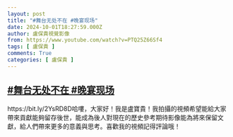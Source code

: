 ```yaml
---
layout: post
title: "#舞台无处不在 #晚宴现场"
date: 2024-10-01T18:27:59.000Z
author: 盧保貴視覺影像
from: https://www.youtube.com/watch?v=PTQ25Z66Sf4
tags: [ 盧保貴 ]
comments: True
categories: [ 盧保貴 ]
---
```

<!--1727807279000-->
[#舞台无处不在 #晚宴现场](https://www.youtube.com/watch?v=PTQ25Z66Sf4)
------

<div>
https://bit.ly/2YsRD8D哈嘍，大家好！我是盧寶貴！我拍攝的視頻希望能給大家帶來貢獻能夠留存後世，能成為後人對現在的歷史參考期待影像能為將來保留文獻，給人們帶來更多的意義與思考。喜歡我的視頻記得評論哦！
</div>
